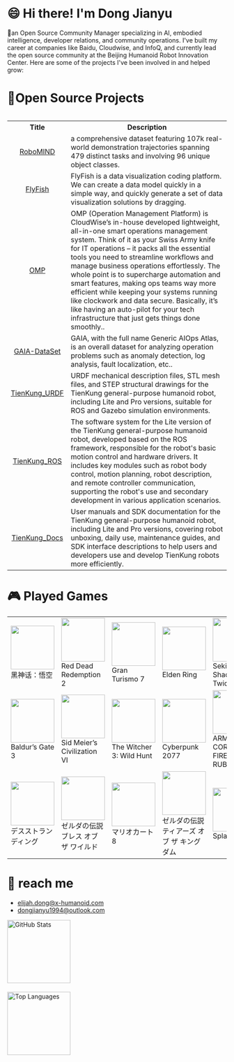 # 😄 Hi there! I'm Dong Jianyu
 🔭an Open Source Community Manager specializing in AI, embodied intelligence, developer relations, and community operations. I've built my career at companies like Baidu, Cloudwise, and InfoQ, and currently lead the open source community at the Beijing Humanoid Robot Innovation Center. Here are some of the projects I've been involved in and helped grow:

# 🌱Open Source Projects
<table><tbody>

<table class="table table-striped table-bordered table-vcenter"/>
    <tbody>
    <tr><th> Title </th> <th>Description</th>
    <tr>
       <td align="center" > <a href="https://x-humanoid-robomind.github.io/">RoboMIND</a></td>
        <td>  a comprehensive dataset featuring 107k real-world demonstration trajectories spanning 479 distinct tasks and involving 96 unique object classes.<br></a></td>
     <tr>
         <td align="center" > <a href="https://github.com/CloudWise-OpenSource/FlyFish">FlyFish</a></td>
        <td>FlyFish is a data visualization coding platform. We can create a data model quickly in a simple way, and quickly generate a set of data visualization solutions by dragging.<br></a></td>
    </tr>
     <tr>
          <td align="center" > <a href="https://github.com/CloudWise-OpenSource/OMP">OMP</a></td>
        <td>OMP (Operation Management Platform) is CloudWise’s in-house developed lightweight, all-in-one smart operations management system. Think of it as your Swiss Army knife for IT operations – it packs all the essential tools you need to streamline workflows and manage business operations effortlessly. The whole point is to supercharge automation and smart features, making ops teams way more efficient while keeping your systems running like clockwork and data secure. Basically, it’s like having an auto-pilot for your tech infrastructure that just gets things done smoothly..<br></a></td>
    </tr>
    <tr>
          <td align="center" > <a href="https://github.com/CloudWise-OpenSource/GAIA-DataSet">GAIA-DataSet</a></td>
        <td> GAIA, with the full name Generic AIOps Atlas, is an overall dataset for analyzing operation problems such as anomaly detection, log analysis, fault localization, etc..<br></a></td>
    </tr>
   <tr>
         <td align="center" > <a href="https://github.com/x-humanoid-robomind/TienKung_URDF">TienKung_URDF</a></td>
        <td>URDF mechanical description files, STL mesh files, and STEP structural drawings for the TienKung general-purpose humanoid robot, including Lite and Pro versions, suitable for ROS and Gazebo simulation environments.<br></a></td>
    </tr>
     <tr>
          <td align="center" > <a href="https://github.com/x-humanoid-robomind/TienKung_ROS">TienKung_ROS</a></td>
        <td>The software system for the Lite version of the TienKung general-purpose humanoid robot, developed based on the ROS framework, responsible for the robot's basic motion control and hardware drivers. It includes key modules such as robot body control, motion planning, robot description, and remote controller communication, supporting the robot's use and secondary development in various application scenarios.<br></a></td>
    </tr>
    <tr>
          <td align="center" > <a href="https://github.com/x-humanoid-robomind/TienKung_Docs">TienKung_Docs</a></td>
        <td> User manuals and SDK documentation for the TienKung general-purpose humanoid robot, including Lite and Pro versions, covering robot unboxing, daily use, maintenance guides, and SDK interface descriptions to help users and developers use and develop TienKung robots more efficiently.<br></a></td>
    </tr>
    </tr>
    </tbody>
</table>


# 🎮 Played Games 


<table>
  <tr>
    <td><img src="https://upload.wikimedia.org/wikipedia/zh/a/a6/Black_Myth_Wukong_cover_art.jpg" width="100"><br/>黑神话：悟空</td>
    <td><img src="https://upload.wikimedia.org/wikipedia/zh/5/56/Red_Dead_Redemption_2_cover.jpg" width="100"><br/>Red Dead Redemption 2</td>
    <td><img src="https://upload.wikimedia.org/wikipedia/zh/8/8c/Gran_Turismo_7_Coverart.jpg" width="100"><br/>Gran Turismo 7</td>
    <td><img src="https://upload.wikimedia.org/wikipedia/zh/6/62/Elden_Ring_cover.png" width="100"><br/>Elden Ring</td>
    <td><img src="https://upload.wikimedia.org/wikipedia/zh/f/fe/Sekiro_art_%28Re-uploaded%29.jpg" width="100"><br/>Sekiro: Shadows Die Twice</td>
    <td><img src="https://upload.wikimedia.org/wikipedia/zh/0/0a/V_coverart_1024x768.jpg" width="100"><br/>GTA5</td>
  </tr>
  <tr>
    <td><img src="https://upload.wikimedia.org/wikipedia/zh/1/12/Baldur%27s_Gate_3_cover_art.jpg" width="100"><br/>Baldur’s Gate 3</td>
    <td><img src="https://upload.wikimedia.org/wikipedia/zh/e/ee/%E3%80%8A%E6%96%87%E6%98%8EVI%E3%80%8B%E5%B0%81%E9%9D%A2.jpg" width="100"><br/>Sid Meier’s Civilization VI</td>
    <td><img src="https://upload.wikimedia.org/wikipedia/zh/0/0c/Witcher_3_cover_art.jpg" width="100"><br/>The Witcher 3: Wild Hunt</td>
    <td><img src="https://upload.wikimedia.org/wikipedia/zh/9/9f/Cyberpunk_2077_box_art.jpg" width="100"><br/>Cyberpunk 2077</td>
    <td><img src="https://shared.fastly.steamstatic.com/store_item_assets/steam/apps/1888160/header_schinese.jpg?t=1726158706" width="100"><br/>ARMORED CORE VI FIRES OF RUBICON</td>
    <td><img src="https://upload.wikimedia.org/wikipedia/zh/b/b6/Ghost_of_Tsushima.jpg" width="100"><br/>Ghost of Tsushima</td>
  </tr>
  <tr>
    <td><img src="https://upload.wikimedia.org/wikipedia/zh/6/65/Death_stranding_cover.jpg" width="100"><br/>デスストランディング</td>
    <td><img src="https://upload.wikimedia.org/wikipedia/zh/1/1a/The_Legend_of_Zelda_Breath_of_the_Wild.png" width="100"><br/>ゼルダの伝説 ブレス オブ ザ ワイルド</td>
    <td><img src="https://upload.wikimedia.org/wikipedia/zh/3/37/Mario_Kart_8_DX.jpg" width="100"><br/>マリオカート8</td>
    <td><img src="https://upload.wikimedia.org/wikipedia/zh/9/97/%E8%96%A9%E7%88%BE%E9%81%94%E5%82%B3%E8%AA%AA%E7%8E%8B%E5%9C%8B%E4%B9%8B%E6%B7%9A.jpg" width="100"><br/>ゼルダの伝説 ティアーズ オブ ザ キングダム</td>
    <td><img src="https://upload.wikimedia.org/wikipedia/zh/9/99/%E6%96%AF%E6%99%AE%E6%8B%89%E9%81%813%E5%B0%81%E9%9D%A2.jpg" width="100"><br/>Splatoon 3</td>
     <td><img src="https://upload.wikimedia.org/wikipedia/zh/0/03/Super_smash_bros_ultimate_2018.jpg" width="100"><br/>大乱闘スマッシュブラザーズ SPECIAL</td>
  </tr>
</table>



# 👯 reach me
- elijah.dong@x-humanoid.com
- dongjianyu1994@outlook.com


<div style="display: flex; flex-direction: column; gap: 20px;">
  <img 
    height="145em" 
    src="https://github-readme-stats.vercel.app/api?username=soulferryman&show_icons=true&icon_color=CE1D2D&text_color=718096&bg_color=ffffff&include_all_commits=false&hide=stars" 
    alt="GitHub Stats"
  />
  <img 
    height="145em" 
    src="https://github-readme-stats.vercel.app/api/top-langs/?username=soulferryman&exclude_repo=KNN-Image-Classification&show_icons=true&text_color=718096&layout=compact&langs_count=6&bg_color=ffffff" 
    alt="Top Languages"
  />
</div>

